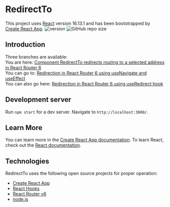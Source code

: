 # RedirectTo
This project uses [React](https://github.com/facebook/react) version 16.13.1 and has been bootstrapped by [Create React App](https://github.com/facebook/create-react-app).
![version](https://img.shields.io/badge/react%20version-16.13.1-blue?style=plastic) ![GitHub repo size](https://img.shields.io/github/repo-size/anmk/redirect?style=plastic)
## Introduction
Three branches are available:  
You are here: [Component RedirectTo redirects routing to a selected address in React Router 6](https://github.com/anmk/redirect/tree/redirect_to_component)  
You can go to: [Redirection in React Router 6 using useNavigate and useEffect](https://github.com/anmk/redirect/tree/redirect)  
You can also go here: [Redirection in React Router 6 using useRedirect hook](https://github.com/anmk/redirect/tree/use_redirect_hook)
## Development server
Run `npm start` for a dev server. Navigate to `http://localhost:3000/`.
## Learn More
You can learn more in the [Create React App documentation](https://facebook.github.io/create-react-app/docs/getting-started).
To learn React, check out the [React documentation](https://reactjs.org/).
## Technologies
RedirectTo uses the following open source projects for proper operation:
* [Create React App](https://create-react-app.dev/)
* [React Hooks](https://reactjs.org/docs/hooks-intro.html)
* [React Router v6](https://reacttraining.com/blog/react-router-v6-pre/)
* [node.js](https://nodejs.org/en/)
